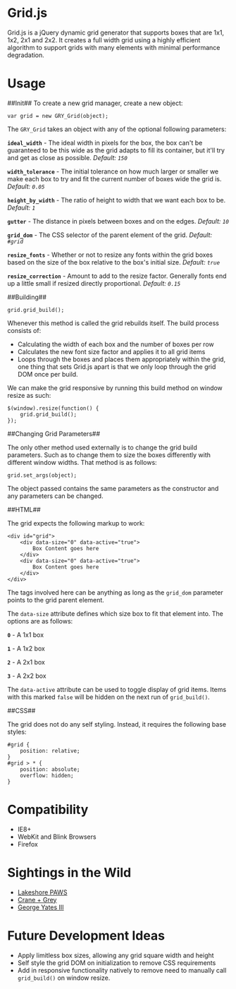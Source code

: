 Grid.js
=======

Grid.js is a jQuery dynamic grid generator that supports boxes that are
1x1, 1x2, 2x1 and 2x2. It creates a full width grid using a highly efficient
algorithm to support grids with many elements with minimal performance degradation.

Usage
=======

##Init##
To create a new grid manager, create a new object:

    var grid = new GRY_Grid(object);

The `GRY_Grid` takes an object with any of the optional following parameters:

**`ideal_width`** - The ideal width in pixels for the box, the box can't be guaranteed to be this wide as the grid adapts to fill its container, but it'll try and get as close as possible. *Default: `150`*

**`width_tolerance`** - The initial tolerance on how much larger or smaller we make each box to try and fit the current number of boxes wide the grid is. *Default: `0.05`*

**`height_by_width`** - The ratio of height to width that we want each box to be. *Default: `1`*

**`gutter`** - The distance in pixels between boxes and on the edges. *Default: `10`*

**`grid_dom`** - The CSS selector of the parent element of the grid. *Default: `#grid`*

**`resize_fonts`** - Whether or not to resize any fonts within the grid boxes based on the size of the box relative to the box's initial size. *Default: `true`*

**`resize_correction`** - Amount to add to the resize factor. Generally fonts end up a little small if resized directly proportional. *Default: `0.15`*

##Building##

    grid.grid_build();

Whenever this method is called the grid rebuilds itself. The build process consists of:

 - Calculating the width of each box and the number of boxes per row
 - Calculates the new font size factor and applies it to all grid items
 - Loops through the boxes and places them appropriately within the grid, one thing that sets Grid.js apart is that we only loop through the grid DOM once per build.

We can make the grid responsive by running this build method on window resize as such:

    $(window).resize(function() {
        grid.grid_build();
    });

##Changing Grid Parameters##

The only other method used externally is to change the grid build parameters. Such as to change them to size the boxes differently with different window widths. That method is as follows:

    grid.set_args(object);

The object passed contains the same parameters as the constructor and any parameters can be changed.

##HTML##

The grid expects the following markup to work:

    <div id="grid">
        <div data-size="0" data-active="true">
            Box Content goes here
        </div>
        <div data-size="0" data-active="true">
            Box Content goes here
        </div>
    </div>

The tags involved here can be anything as long as the `grid_dom` parameter points to the grid parent element.

The `data-size` attribute defines which size box to fit that element into. The options are as follows:

**`0`** - A 1x1 box

**`1`** - A 1x2 box

**`2`** - A 2x1 box

**`3`** - A 2x2 box

The `data-active` attribute can be used to toggle display of grid items. Items with this marked `false` will be hidden on the next run of `grid_build()`.

##CSS##

The grid does not do any self styling. Instead, it requires the following base styles:

    #grid {
        position: relative;
    }
    #grid > * {
        position: absolute;
        overflow: hidden;
    }

Compatibility
=======

 - IE8+
 - WebKit and Blink Browsers
 - Firefox

Sightings in the Wild
=======

 - [Lakeshore PAWS][1]
 - [Crane + Grey][2]
 - [George Yates III][3]

Future Development Ideas
=======

 - Apply limitless box sizes, allowing any grid square width and height
 - Self style the grid DOM on initialization to remove CSS requirements
 - Add in responsive functionality natively to remove need to manually call `grid_build()` on window resize.

  [1]: http://www.lakeshorepaws.org
  [2]: http://www.craneandgrey.com
  [3]: http://www.georgeyatesiii.com
